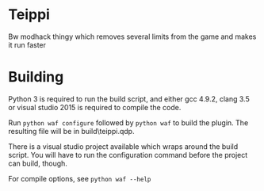 # Teippi
Bw modhack thingy which removes several limits from the game and makes it run faster

# Building
Python 3 is required to run the build script, and either gcc 4.9.2, clang 3.5 or visual studio 2015 is required to compile the code.

Run `python waf configure` followed by `python waf` to build the plugin. The resulting file will be in build\teippi.qdp.

There is a visual studio project available which wraps around the build script.
You will have to run the configuration command before the project can build, though.

For compile options, see `python waf --help`
